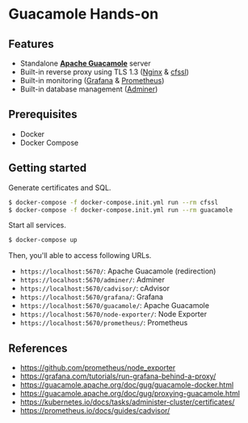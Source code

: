 
# Guacamole Hands-on

## Features

- Standalone **[Apache Guacamole](https://guacamole.apache.org/)** server
- Built-in reverse proxy using TLS 1.3 ([Nginx](https://nginx.org/) & [cfssl](https://cfssl.org/))
- Built-in monitoring ([Grafana](https://grafana.com/) & [Prometheus](https://prometheus.io/))
- Built-in database management ([Adminer](https://www.adminer.org/))

## Prerequisites

- Docker
- Docker Compose

## Getting started

Generate certificates and SQL.

```bash
$ docker-compose -f docker-compose.init.yml run --rm cfssl
$ docker-compose -f docker-compose.init.yml run --rm guacamole
```

Start all services.

```bash
$ docker-compose up
```

Then, you'll able to access following URLs.

- `https://localhost:5670/`: Apache Guacamole (redirection)
- `https://localhost:5670/adminer/`: Adminer
- `https://localhost:5670/cadvisor/`: cAdvisor
- `https://localhost:5670/grafana/`: Grafana
- `https://localhost:5670/guacamole/`: Apache Guacamole
- `https://localhost:5670/node-exporter/`: Node Exporter
- `https://localhost:5670/prometheus/`: Prometheus

## References

- https://github.com/prometheus/node_exporter
- https://grafana.com/tutorials/run-grafana-behind-a-proxy/
- https://guacamole.apache.org/doc/gug/guacamole-docker.html
- https://guacamole.apache.org/doc/gug/proxying-guacamole.html
- https://kubernetes.io/docs/tasks/administer-cluster/certificates/
- https://prometheus.io/docs/guides/cadvisor/
